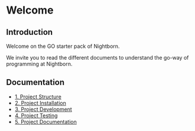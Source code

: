 # Welcome

## Introduction

Welcome on the GO starter pack of Nightborn.

We invite you to read the different documents to understand the go-way of programming at Nightborn.

## Documentation

-   [1. Project Structure](docs/000_Structure.md)
-   [2. Project Installation](docs/001_Installation.md)
-   [3. Project Development](docs/002_Development.md)
-   [4. Project Testing](docs/003_Testing.md)
-   [5. Project Documentation](docs/004_Documentation.md)